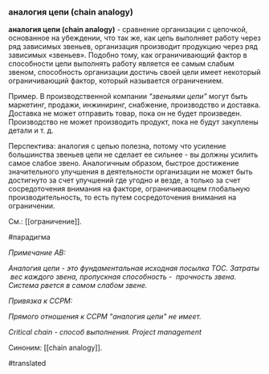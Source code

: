 ### аналогия цепи (chain analogy)

**аналогия цепи (chain analogy)** - сравнение организации с цепочкой, основанное на убеждении, что так же, как цепь выполняет работу через ряд зависимых звеньев, организация производит продукцию через ряд зависимых «звеньев». Подобно тому, как ограничивающий фактор в способности цепи выполнять работу является ее самым слабым звеном, способность организации достичь своей цели имеет некоторый ограничивающий фактор, который называется ограничением.

Пример. В производственной компании *"звеньями цепи"* могут быть маркетинг, продажи, инжиниринг, снабжение, производство и доставка. Доставка не может отправить товар, пока он не будет произведен. Производство не может производить продукт, пока не будут закуплены детали и т. д.

Перспектива: аналогия с цепью полезна, потому что усиление большинства звеньев цепи не сделает ее сильнее - вы должны усилить самое слабое звено. Аналогичным образом, быстрое достижение значительного улучшения в деятельности организации не может быть достигнуто за счет улучшений где угодно и везде, а только за счет сосредоточения внимания на факторе, ограничивающем глобальную производительность, то есть путем сосредоточения внимания на ограничении.

См.: [[ограничение]].

#парадигма

*Примечание АВ:*

*Аналогия цепи - это фундаментальная исходная посылка ТОС. Затраты  вес каждого звена, пропускная способность -  прочность звена. Система рвется в самом слабом звене.*

*Привязка к CCPM:*

*Прямого отношения к CCPM "аналогия цепи" не имеет.*

*Critical chain - способ выполнения. Project management*

Синоним: [[chain analogy]].

#translated
